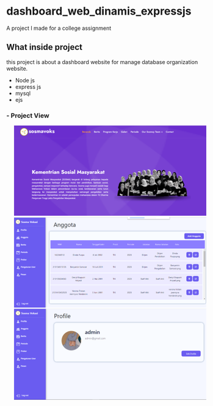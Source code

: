 # dashboard_web_dinamis_expressjs
A project I made for a college assignment
## What inside project
this project is about a dashboard website for manage database organization website.
- Node js
- express js
- mysql
- ejs
### - Project View
<img src="Screenshot (394).png" alt="Alt text" title="Optional title" style="display: inline-block; margin: 0 20px; width: 700px;">
<img src="Screenshot (392).png" alt="Alt text" title="Optional title" style="display: inline-block; margin: 0 20px; width: 700px;">
<img src="Screenshot (393).png" alt="Alt text" title="Optional title" style="display: inline-block; margin: 0 20px; width: 700px;">
